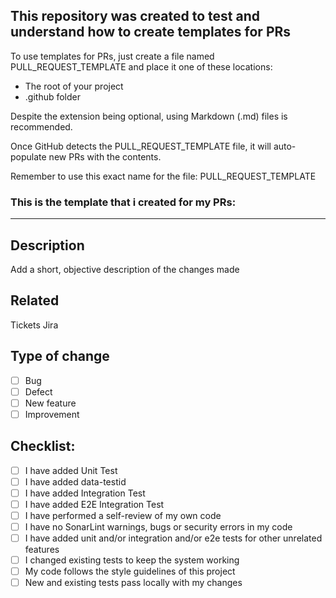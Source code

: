 ## This repository was created to test and understand how to create templates for PRs

To use templates for PRs, just create a file named PULL_REQUEST_TEMPLATE and place it one of these locations:

 - The root of your project
 - .github folder

Despite the extension being optional, using Markdown (.md) files is recommended.

Once GitHub detects the PULL_REQUEST_TEMPLATE file, it will auto-populate new PRs with the contents.

Remember to use this exact name for the file: PULL_REQUEST_TEMPLATE

### This is the template that i created for my PRs:

---------------------------------------------------------------------------------------

## Description

Add a short, objective description of the changes made

## Related

Tickets Jira

## Type of change

- [ ] Bug
- [ ] Defect
- [ ] New feature
- [ ] Improvement

## Checklist:

- [ ] I have added Unit Test
- [ ] I have added data-testid
- [ ] I have added Integration Test
- [ ] I have added E2E Integration Test
- [ ] I have performed a self-review of my own code
- [ ] I have no SonarLint warnings, bugs or security errors in my code
- [ ] I have added unit and/or integration and/or e2e tests for other unrelated features
- [ ] I changed existing tests to keep the system working
- [ ] My code follows the style guidelines of this project
- [ ] New and existing tests pass locally with my changes
